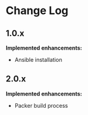 # Change Log

## 1.0.x

**Implemented enhancements:**

- Ansible installation

## 2.0.x

**Implemented enhancements:**

- Packer build process

